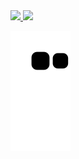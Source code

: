 
<div>
<a href="https://github.com/NicolasCBV">
<img height="180em" src="https://github-readme-stats.vercel.app/api/top-langs/?username=Or1x&layout=compact&langs_count=7&theme=dracula"/>
<img height="180em" src="https://github-readme-stats.vercel.app/api?username=Or1x&show_icons=true&theme=dracula&include_all_commits=true&count_private=true"/>
</div>

![Snake animation](https://github.com/NicolasCBV/NicolasCBV/blob/output/github-contribution-grid-snake.svg)

